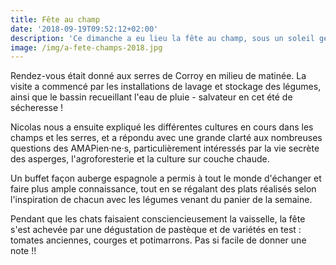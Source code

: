 ```yaml
---
title: Fête au champ
date: '2018-09-19T09:52:12+02:00'
description: 'Ce dimanche a eu lieu la fête au champ, sous un soleil généreux !'
image: /img/a-fete-champs-2018.jpg
---
```

Rendez-vous était donné aux serres de Corroy en milieu de matinée. La visite a commencé par les installations de lavage et stockage des légumes, ainsi que le bassin recueillant l'eau de pluie - salvateur en cet été de sécheresse ! 

Nicolas nous a ensuite expliqué les différentes cultures en cours dans les champs et les serres, et a répondu avec une grande clarté aux nombreuses questions des AMAPien·ne·s, particulièrement intéressés par la vie secrète des asperges, l'agroforesterie et la culture sur couche chaude. 

Un buffet façon auberge espagnole a permis à tout le monde d'échanger et faire plus ample connaissance, tout en se régalant des plats réalisés selon l'inspiration de chacun avec les légumes venant du panier de la semaine. 

Pendant que les chats faisaient consciencieusement la vaisselle, la fête s'est achevée par une dégustation de pastèque et de variétés en test : tomates anciennes, courges et potimarrons. Pas si facile de donner une note !!
